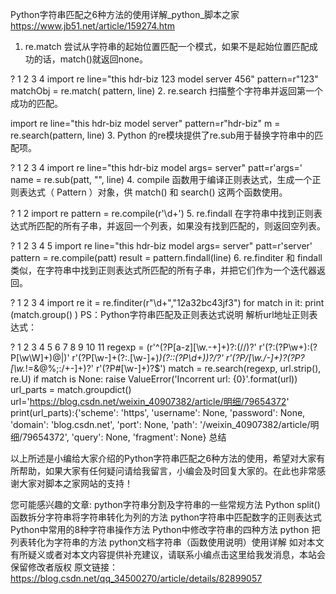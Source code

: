 Python字符串匹配之6种方法的使用详解_python_脚本之家 https://www.jb51.net/article/159274.htm

1. re.match 尝试从字符串的起始位置匹配一个模式，如果不是起始位置匹配成功的话，match()就返回none。

?
1
2
3
4
import re
line="this hdr-biz 123 model server 456"
pattern=r"123"
matchObj = re.match( pattern, line)
2. re.search 扫描整个字符串并返回第一个成功的匹配。


import re
line="this hdr-biz model server"
pattern=r"hdr-biz"
m = re.search(pattern, line)
3. Python 的re模块提供了re.sub用于替换字符串中的匹配项。

?
1
2
3
4
import re
line="this hdr-biz model args= server"
patt=r'args='
name = re.sub(patt, "", line)
4. compile 函数用于编译正则表达式，生成一个正则表达式（ Pattern ）对象，供 match() 和 search() 这两个函数使用。

?
1
2
import re
pattern = re.compile(r'\d+')
5. re.findall 在字符串中找到正则表达式所匹配的所有子串，并返回一个列表，如果没有找到匹配的，则返回空列表。

?
1
2
3
4
5
import re
line="this hdr-biz model args= server"
patt=r'server'
pattern = re.compile(patt)
result = pattern.findall(line)
6. re.finditer 和 findall 类似，在字符串中找到正则表达式所匹配的所有子串，并把它们作为一个迭代器返回。

?
1
2
3
4
import re
it = re.finditer(r"\d+","12a32bc43jf3")
for match in it:
 print (match.group() )
PS：Python字符串匹配及正则表达式说明 
解析url地址正则表达式：

?
1
2
3
4
5
6
7
8
9
10
11
regexp = (r'^(?P<scheme>[a-z][\w\.\-\+]+)?:(//)?'
     r'(?:(?P<username>\w+):(?P<password>[\w\W]+)@|)'
     r'(?P<domain>[\w-]+(?:\.[\w-]+)*)(?::(?P<port>\d+))?/?'
     r'(?P<path>\/[\w\.\/-]+)?(?P<query>\?[\w\.*!=&@%;:/+-]+)?'
     r'(?P<fragment>#[\w-]+)?$')
match = re.search(regexp, url.strip(), re.U)
if match is None:
  raise ValueError('Incorrent url: {0}'.format(url))
url_parts = match.groupdict()
url='https://blog.csdn.net/weixin_40907382/article/明细/79654372'
print(url_parts):{'scheme': 'https', 'username': None, 'password': None, 'domain': 'blog.csdn.net', 'port': None, 'path': '/weixin_40907382/article/明细/79654372', 'query': None, 'fragment': None}
总结

以上所述是小编给大家介绍的Python字符串匹配之6种方法的使用，希望对大家有所帮助，如果大家有任何疑问请给我留言，小编会及时回复大家的。在此也非常感谢大家对脚本之家网站的支持！

您可能感兴趣的文章:
python字符串分割及字符串的一些常规方法
Python split() 函数拆分字符串将字符串转化为列的方法
python字符串中匹配数字的正则表达式
Python中常用的8种字符串操作方法
Python中修改字符串的四种方法
python 把列表转化为字符串的方法
python文档字符串（函数使用说明）使用详解
如对本文有所疑义或者对本文内容提供补充建议，请联系小编点击这里给我发消息，本站会保留修改者版权
原文链接：https://blog.csdn.net/qq_34500270/article/details/82899057